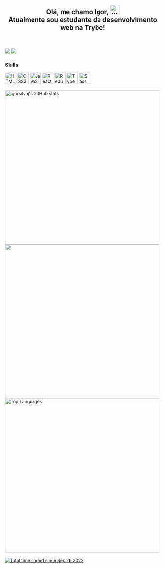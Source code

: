 <header>
<h2>
Olá, me chamo Igor,  <img class="emoji" alt="wave" height="30" width="30" src="https://user-images.githubusercontent.com/18350557/176309783-0785949b-9127-417c-8b55-ab5a4333674e.gif">
<br>Atualmente sou estudante de desenvolvimento web na Trybe!</h2>
</header>

<section id="contact">
<a href="mailto:igorjsilvabiz@gmail.com"><img src="https://img.shields.io/badge/Gmail-D14836?style=for-the-badge&logo=gmail&logoColor=white"></a>
<a href="https://www.linkedin.com/in/igorjsilva/"><img src="https://img.shields.io/badge/LinkedIn-0077B5?style=for-the-badge&logo=linkedin&logoColor=white"></a>
</section>

<section id="skills">
<h3>Skills</h3>
<a href="https://developer.mozilla.org/en-US/docs/Glossary/HTML5" target="_blank" rel="noreferrer"><img src="https://raw.githubusercontent.com/danielcranney/readme-generator/main/public/icons/skills/html5-colored.svg" width="36" height="36" alt="HTML5"/></a>
<a href="https://www.w3.org/TR/CSS/#css" target="_blank" rel="noreferrer"><img src="https://raw.githubusercontent.com/danielcranney/readme-generator/main/public/icons/skills/css3-colored.svg" width="36" height="36" alt="CSS3" /></a>
<a href="https://developer.mozilla.org/en-US/docs/Web/JavaScript" target="_blank" rel="noreferrer"><img src="https://raw.githubusercontent.com/danielcranney/readme-generator/main/public/icons/skills/javascript-colored.svg" width="36" height="36" alt="JavaScript"/></a>
<a href="https://reactjs.org/" target="_blank" rel="noreferrer"><img src="https://raw.githubusercontent.com/danielcranney/readme-generator/main/public/icons/skills/react-colored.svg" width="36" height="36" alt="React" /></a>
<a href="https://redux.js.org/" target="_blank" rel="noreferrer"><img src="https://raw.githubusercontent.com/danielcranney/readme-generator/main/public/icons/skills/redux-colored.svg" width="36" height="36" alt="Redux" /></a>
<a href="https://www.typescriptlang.org/" target="_blank" rel="noreferrer"><img src="https://raw.githubusercontent.com/danielcranney/readme-generator/main/public/icons/skills/typescript-colored.svg" width="36" height="36" alt="TypeScript" /></a>
<a href="https://sass-lang.com/" target="_blank" rel="noreferrer"><img src="https://raw.githubusercontent.com/danielcranney/readme-generator/main/public/icons/skills/sass-colored.svg" width="36" height="36" alt="Sass" /></a>
</section>

<br>
<section id="stats">
<a href="http://www.github.com/igorsilvaj"><img width="500px" src="https://github-readme-stats.vercel.app/api?username=igorsilvaj&hide_rank=true&count_private=true&title_color=ffffff&text_color=ffffff&icon_color=22c55e&bg_color=1c1917&hide_border=true&show_icons=false&include_all_commits=false" alt="igorsilvaj's GitHub stats" /></a></br>
<a href="http://www.github.com/igorsilvaj"><img width="500px" src="https://github-readme-streak-stats.herokuapp.com/?user=igorsilvaj&stroke=ffffff&background=1c1917&ring=ffffff&fire=ffffff&currStreakNum=ffffff&currStreakLabel=ffffff&sideNums=ffffff&sideLabels=ffffff&dates=ffffff&hide_border=true" /></a></br>
<a href="https://github.com/igorsilvaj" align="left"><img width="500px" src="https://github-readme-stats.vercel.app/api/top-langs/?username=igorsilvaj&layout=compact&langs_count=10&title_color=ffffff&text_color=ffffff&icon_color=22c55e&bg_color=1c1917&hide_border=true&locale=en&custom_title=Top%20%Languages" alt="Top Languages" /></a></br></br>
<a href="https://wakatime.com/@78a12e60-4e9f-4e06-9999-4974370fba54"><img src="https://wakatime.com/badge/user/78a12e60-4e9f-4e06-9999-4974370fba54.svg" alt="Total time coded since Sep 26 2022" /></a>
</section>
